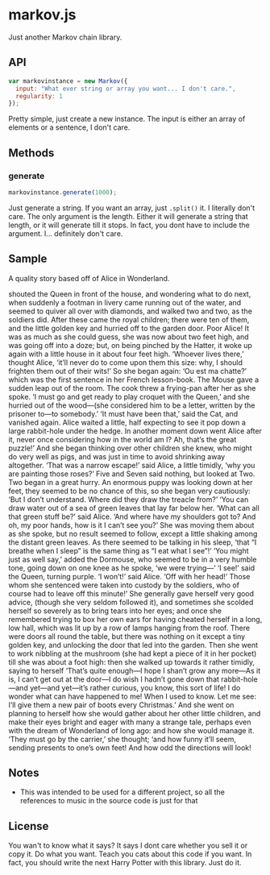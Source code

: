# markov.js
Just another Markov chain library.

## API

```javascript
var markovinstance = new Markov({
  input: "What ever string or array you want... I don't care.",
  regularity: 1
});
```

Pretty simple, just create a new instance. The input is either an array of elements or a sentence, I don't care.

## Methods

### generate

```javascript
markovinstance.generate(1000);
```

Just generate a string. If you want an array, just `.split()` it. I literally don't care. The only argument is the length. Either it will generate a string that length, or it will generate till it stops. In fact, you dont have to include the argument. I... definitely don't care.

## Sample

A quality story based off of Alice in Wonderland.  
  
shouted the Queen in front of the house, and wondering what to do next, when suddenly a footman in livery came running out of the water, and seemed to quiver all over with diamonds, and walked two and two, as the soldiers did. After these came the royal children; there were ten of them, and the little golden key and hurried off to the garden door.
Poor Alice! It was as much as she could guess, she was now about two feet high, and was going off into a doze; but, on being pinched by the Hatter, it woke up again with a little house in it about four feet high. ‘Whoever lives there,’ thought Alice, ‘it’ll never do to come upon them this size: why, I should frighten them out of their wits!’ So she began again: ‘Ou est ma chatte?’ which was the first sentence in her French lesson-book. The Mouse gave a sudden leap out of the room. The cook threw a frying-pan after her as she spoke. ‘I must go and get ready to play croquet with the Queen,’ and she hurried out of the wood—(she considered him to be a letter, written by the prisoner to—to somebody.’
‘It must have been that,’ said the Cat, and vanished again.
Alice waited a little, half expecting to see it pop down a large rabbit-hole under the hedge.
In another moment down went Alice after it, never once considering how in the world am I? Ah, that’s the great puzzle!’ And she began thinking over other children she knew, who might do very well as pigs, and was just in time to avoid shrinking away altogether.
‘That was a narrow escape!’ said Alice, a little timidly, ‘why you are painting those roses?’
Five and Seven said nothing, but looked at Two. Two began in a great hurry.
An enormous puppy was looking down at her feet, they seemed to be no chance of this, so she began very cautiously: ‘But I don’t understand. Where did they draw the treacle from?’
‘You can draw water out of a sea of green leaves that lay far below her.
‘What can all that green stuff be?’ said Alice. ‘And where have my shoulders got to? And oh, my poor hands, how is it I can’t see you?’ She was moving them about as she spoke, but no result seemed to follow, except a little shaking among the distant green leaves.
As there seemed to be talking in his sleep, ‘that “I breathe when I sleep” is the same thing as “I eat what I see”!’
‘You might just as well say,’ added the Dormouse, who seemed to be in a very humble tone, going down on one knee as he spoke, ‘we were trying—’
‘I see!’ said the Queen, turning purple.
‘I won’t!’ said Alice.
‘Off with her head!’ Those whom she sentenced were taken into custody by the soldiers, who of course had to leave off this minute!’ She generally gave herself very good advice, (though she very seldom followed it), and sometimes she scolded herself so severely as to bring tears into her eyes; and once she remembered trying to box her own ears for having cheated herself in a long, low hall, which was lit up by a row of lamps hanging from the roof.
There were doors all round the table, but there was nothing on it except a tiny golden key, and unlocking the door that led into the garden. Then she went to work nibbling at the mushroom (she had kept a piece of it in her pocket) till she was about a foot high: then she walked up towards it rather timidly, saying to herself ‘That’s quite enough—I hope I shan’t grow any more—As it is, I can’t get out at the door—I do wish I hadn’t gone down that rabbit-hole—and yet—and yet—it’s rather curious, you know, this sort of life! I do wonder what can have happened to me! When I used to know. Let me see: I’ll give them a new pair of boots every Christmas.’
And she went on planning to herself how she would gather about her other little children, and make their eyes bright and eager with many a strange tale, perhaps even with the dream of Wonderland of long ago: and how she would manage it. ‘They must go by the carrier,’ she thought; ‘and how funny it’ll seem, sending presents to one’s own feet! And how odd the directions will look!


## Notes
* This was intended to be used for a different project, so all the references to music in the source code is just for that

## License

You wan't to know what it says? It says I dont care whether you sell it or copy it. Do what you want. Teach you cats about this code if you want. In fact, you should write the next Harry Potter with this library. Just do it.
